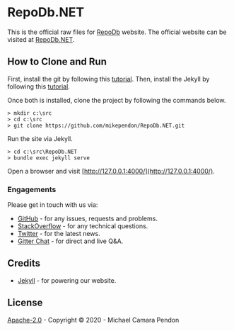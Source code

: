 # RepoDb.NET

This is the official raw files for [RepoDb](https://github.com/mikependon/RepoDb) website. The official website can be visited at [RepoDb.NET](http://repodb.net).

## How to Clone and Run

First, install the git by following this [tutorial](https://git-scm.com/book/en/v2/Getting-Started-Installing-Git). Then, install the Jekyll by following this [tutorial](https://jekyllrb.com/docs/installation/).

Once both is installed, clone the project by following the commands below.

```
> mkdir c:\src
> cd c:\src
> git clone https://github.com/mikependon/RepoDb.NET.git
```

Run the site via Jekyll.

```
> cd c:\src\RepoDb.NET
> bundle exec jekyll serve
```

Open a browser and visit [http://127.0.0.1:4000/](http://127.0.0.1:4000/).

### Engagements

Please get in touch with us via:

- [GitHub](https://github.com/mikependon/RepoDb.NET/issues) - for any issues, requests and problems.
- [StackOverflow](https://stackoverflow.com/search?q=RepoDb) - for any technical questions.
- [Twitter](https://twitter.com/search?q=%23repodb) - for the latest news.
- [Gitter Chat](https://gitter.im/RepoDb/community) - for direct and live Q&A.

## Credits

- [Jekyll](https://github.com/jekyll/jekyll) - for powering our website.

## License

[Apache-2.0](http://apache.org/licenses/LICENSE-2.0.html) - Copyright © 2020 - Michael Camara Pendon